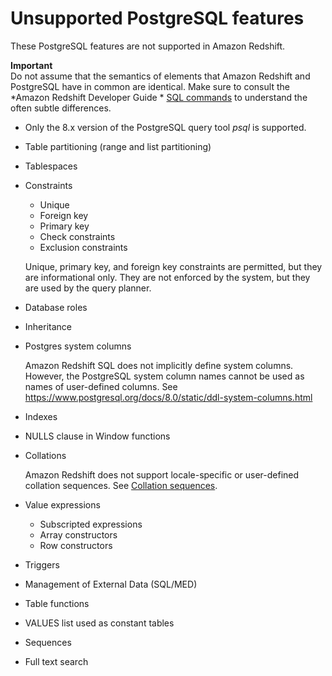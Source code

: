 # Unsupported PostgreSQL features<a name="c_unsupported-postgresql-features"></a>

These PostgreSQL features are not supported in Amazon Redshift\.

**Important**  
Do not assume that the semantics of elements that Amazon Redshift and PostgreSQL have in common are identical\. Make sure to consult the *Amazon Redshift Developer Guide * [SQL commands](c_SQL_commands.md) to understand the often subtle differences\.
+ Only the 8\.x version of the PostgreSQL query tool *psql* is supported\.
+ Table partitioning \(range and list partitioning\)
+ Tablespaces
+ Constraints
  + Unique
  + Foreign key
  + Primary key
  + Check constraints
  + Exclusion constraints

  Unique, primary key, and foreign key constraints are permitted, but they are informational only\. They are not enforced by the system, but they are used by the query planner\.
+ Database roles
+ Inheritance
+ Postgres system columns

  Amazon Redshift SQL does not implicitly define system columns\. However, the PostgreSQL system column names cannot be used as names of user\-defined columns\. See [https://www\.postgresql\.org/docs/8\.0/static/ddl\-system\-columns\.html](https://www.postgresql.org/docs/8.0/static/ddl-system-columns.html) 
+ Indexes
+ NULLS clause in Window functions
+ Collations

  Amazon Redshift does not support locale\-specific or user\-defined collation sequences\. See [Collation sequences](c_collation_sequences.md)\.
+ Value expressions
  + Subscripted expressions
  + Array constructors
  + Row constructors
+ Triggers
+ Management of External Data \(SQL/MED\)
+ Table functions
+ VALUES list used as constant tables
+ Sequences
+ Full text search
